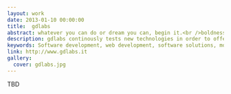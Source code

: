 ```yaml
---
layout: work
date: 2013-01-10 00:00:00
title:  gdlabs
abstract: whatever you can do or dream you can, begin it.<br />boldness has genius, power and magic in it.<br />begin it now.
description: gdlabs continously tests new technologies in order to offer good communication solutions.
keywords: Software development, web development, software solutions, mobile application, CMS, communication, design, visual, layout design, SEO
link: http://www.gdlabs.it
gallery:
  cover: gdlabs.jpg
---
```


TBD